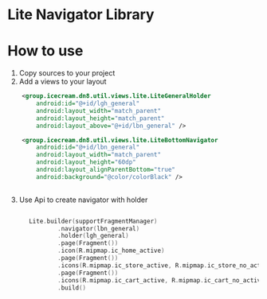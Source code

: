 # Lite Navigator Library

# How to use
1) Copy sources to your project
2) Add a views to your layout

```xml
    <group.icecream.dn8.util.views.lite.LiteGeneralHolder
        android:id="@+id/lgh_general"
        android:layout_width="match_parent"
        android:layout_height="match_parent"
        android:layout_above="@+id/lbn_general" />

    <group.icecream.dn8.util.views.lite.LiteBottomNavigator
        android:id="@+id/lbn_general"
        android:layout_width="match_parent"
        android:layout_height="60dp"
        android:layout_alignParentBottom="true"
        android:background="@color/colorBlack" />
        
  ```
  
  3) Use Api to create navigator with holder
  
  ```kotlin
  
        Lite.builder(supportFragmentManager)
                .navigator(lbn_general)
                .holder(lgh_general)
                .page(Fragment())
                .icon(R.mipmap.ic_home_active)
                .page(Fragment())
                .icons(R.mipmap.ic_store_active, R.mipmap.ic_store_no_active)
                .page(Fragment())
                .icons(R.mipmap.ic_cart_active, R.mipmap.ic_cart_no_active)
                .build()
                
```
